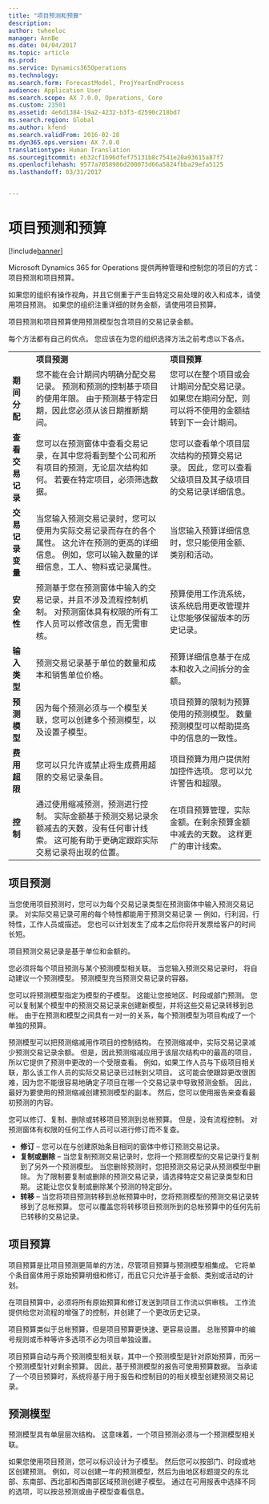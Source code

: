 ```yaml
---
title: "项目预测和预算"
description: 
author: twheeloc
manager: AnnBe
ms.date: 04/04/2017
ms.topic: article
ms.prod: 
ms.service: Dynamics365Operations
ms.technology: 
ms.search.form: ForecastModel, ProjYearEndProcess
audience: Application User
ms.search.scope: AX 7.0.0, Operations, Core
ms.custom: 23501
ms.assetid: 4e6d1384-19a2-4232-b3f3-d2590c218bd7
ms.search.region: Global
ms.author: kfend
ms.search.validFrom: 2016-02-28
ms.dyn365.ops.version: AX 7.0.0
translationtype: Human Translation
ms.sourcegitcommit: eb32cf1b96dfef75131b8c7541e20a93615a87f7
ms.openlocfilehash: 9577a7058986d200073d66a5824fbba29efa5125
ms.lasthandoff: 03/31/2017


---
```


# <a name="project-forecasts-and-budgets"></a>项目预测和预算

[!include[banner](../includes/banner.md)]




Microsoft Dynamics 365 for Operations 提供两种管理和控制您的项目的方式：项目预测和项目预算。 

如果您的组织有操作视角，并且它侧重于产生自特定交易处理的收入和成本，请使用项目预测。 如果您的组织注重详细的财务金额，请使用项目预算。 

项目预测和项目预算使用预测模型包含项目的交易记录金额。 

每个方法都有自己的优点。 您应该在为您的组织选择方法之前考虑以下各点。

|                           |                                                                                                                                                                                                                                                         |                                                                                                                                                                         |
|---------------------------|---------------------------------------------------------------------------------------------------------------------------------------------------------------------------------------------------------------------------------------------------------|-------------------------------------------------------------------------------------------------------------------------------------------------------------------------|
|                           | **项目预测**                                                                                                                                                                                                                                 | **项目预算**                                                                                                                                                   |
| **期间分配**     | 您不能在会计期间内明确分配交易记录。 预测和预测的控制基于项目的使用年限。 由于预测基于特定日期，因此您必须从该日期推断期间。 | 您可以在整个项目或会计期间分配交易记录。 如果您在期间分配，则可以将不使用的金额结转到下一会计期间。 |
| **查看交易记录**  | 您可以在预测窗体中查看交易记录，在其中您将看到整个公司和所有项目的预测，无论层次结构如何。 若要在特定项目，必须筛选数据。                                       | 您可以查看单个项目层次结构的预算交易记录。 因此，您可以查看父级项目及其子级项目的交易记录详细信息。                 |
| **交易记录变量** | 当您输入预测交易记录时，您可以使用为实际交易记录而存在的各个属性。 这允许在预测的更高的详细信息。 例如，您可以输入数量的详细信息，工人、物料或记录属性。         | 当您输入预算详细信息时，您只能使用金额、类别和活动。                                                                                    |
| **安全性**              | 预测基于您在预测窗体中输入的交易记录，并且不涉及流程控制机制。 对预测窗体具有权限的所有工作人员可以修改信息，而无需审核。                                        | 预算使用工作流系统，该系统启用更改管理并让您能够保留版本的历史记录。                                                       |
| **输入类型**           | 预测交易记录基于单位的数量和成本和销售单位价格。                                                                                                                                                       | 预算详细信息基于在成本和收入之间拆分的金额。                                                                                        |
| **预测模型**       | 因为每个预测必须与一个模型关联，您可以创建多个预测模型，以及设置子模型。                                                                                                                               | 项目预算的限制为预算使用的预测模型。 数量预测模型可以帮助提高中的信息的一致性。                           |
| **费用超限**         | 您可以只允许或禁止将生成费用超限的交易记录条目。                                                                                                                                                                | 项目预算为用户提供附加控件选项。 您可以允许警告和超限。                                                                   |
| **控制**               | 通过使用缩减预测，预测进行控制。 实际金额基于预测交易记录余额减去的天数，没有任何审计线索。 这可能有助于更确定跟踪实际交易记录将出现的位置。                   | 在项目预算管理，实际金额。在剩余预算金额中减去的天数。 这样更广的审计线索。                                   |

## <a name="project-forecasts"></a>项目预测
当您使用项目预测时，您可以为每个交易记录类型在预测窗体中输入预测交易记录。 对实际交易记录可用的每个特性都能用于预测交易记录 — 例如，行利润，行特性，工作人员或描述。 您也可以计划发生了成本之后你将开发票给客户的时间长短。 

项目预测交易记录是基于单位和金额的。 

您必须将每个项目预测与某个预测模型相关联。 当您输入预测交易记录时， 将自动建议一个预测模型。 预测模型充当预测交易记录的容器。 

您可以将预测模型指定为模型的子模型。 这能让您按地区、时段或部门预测。 您可以复制某个模型中的预测交易记录来创建新模型，并将这些交易记录转移到总帐。 由于在预测和模型之间具有一对一的关系，每个预测模型为项目构成了一个单独的预算。 

预测模型可以把预测缩减用作项目的控制结构。 在预测缩减中，实际交易记录减少预测交易记录余额。 但是，因此预测缩减应用于该层次结构中的最高的项目，所以它提供了预测中更改的一个受限查看。 例如，如果工作人员与下级项目相关联，那么该工作人员的实际交易记录已过帐到父项目。 这可能会使跟踪更改很困难，因为您不能很容易地确定子项目在哪一个交易记录中导致预测金额。 因此，最好为要使用的预测缩减创建预测模型的副本。 然后，您可以使用报告来查看最初预测的内容。 

您可以修订、复制、删除或转移项目预测到总帐预算。 但是，没有流程控制。 对预测窗体有权限的任何工作人员可以进行修订而不复查。

-   **修订** – 您可以在与创建原始条目相同的窗体中修订预测交易记录。
-   **复制或删除** – 当您复制预测交易记录时，您将一个预测模型的交易记录行复制到了另外一个预测模型。 当您删除预测时，您把预测交易记录从预测模型中删除。 为了限制要复制或删除的预测交易记录，请选择特定交易记录类型和日期。 这能让您仅复制或删除某个预测的特定部分。
-   **转移** – 当您将项目预测转移到总帐预算中时，您将预测模型的预测交易记录转移到了总帐预算。 您可以覆盖您将转移项目预测所到的总帐预算中的任何先前已转移的交易记录。

## <a name="project-budgets"></a>项目预算
项目预算是比项目预测更简单的方法，尽管项目预算与预测模型相集成。 它将单个条目窗体用于原始预算明细和修订，而且它只允许基于金额、类别或活动的计划。 

在项目预算中，必须将所有原始预算和修订发送到项目工作流以供审核。 工作流提供给您对流程的增强了的控制，并创建了一个更改历史记录。 

项目预算类似于总帐预算，但是项目预算更快速、更容易设置。 总账预算中的编号规则或币种等许多选项不必为项目单独设置。

项目预算自动与两个预测模型相关联，其中一个预测模型是针对原始预算，而另一个预测模型针对剩余预算。 因此，基于预测模型的报告可使用预算数据。 当承诺了一个项目预算时，系统将基于用于报告和控制目的的相关模型创建预测交易记录。

## <a name="forecast-models"></a>预测模型
预测模型具有单层层次结构。 这意味着，一个项目预测必须与一个预测模型相关联。

如果您使用项目预测，您可以标识设计为子模型。 然后您可以按部门、时段或地区创建预测。 例如，可以创建一年的预测模型，然后为由地区标题提交的东北部、东南部、西北部和西南部区域预测创建子模型。 通过在可用报表中选择不同的选项，可以按总预测或由子模型查看信息。




